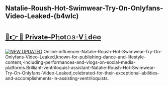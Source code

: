 ## Natalie-Roush-Hot-Swimwear-Try-On-Onlyfans-Video-Leaked-(b4wlc)


# <h2><a href="https://mediaupload.pro?-19M">🔗👉 🔴 Private-P𝚑ot𝚘𝚜-V𝚒d𝚎o</a></h2>

[![NEW UPDATED](https://i.imgur.com/0qMVB7G.gif)](https://mediaupload.pro?-19M)
Online-influencer-Natalie-Roush-Hot-Swimwear-Try-On-Onlyfans-Video-Leaked,known-for-publishing-dance-and-lifestyle-content,-including-performances-and-vlogs-on-social-media-platforms.Brilliant-ventriloquist-assistant-Natalie-Roush-Hot-Swimwear-Try-On-Onlyfans-Video-Leaked,celebrated-for-their-exceptional-abilities-and-accomplishments-in-assisting-ventriloquists.  